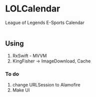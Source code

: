 # LOLCalendar
League of Legends E-Sports Calendar
<br></br>

## Using
1. RxSwift - MVVM
2. KingFisher -> ImageDownload, Cache

### To do
1. change URLSession to Alamofire
2. Make UI
